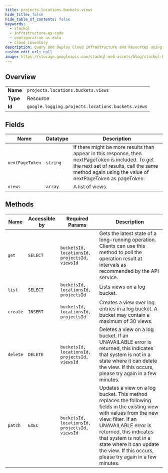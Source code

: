```yaml
---
title: projects.locations.buckets.views
hide_title: false
hide_table_of_contents: false
keywords:
  - stackql
  - infrastructure-as-code
  - configuration-as-data
  - cloud inventory
description: Query and Deploy Cloud Infrastructure and Resources using SQL
custom_edit_url: null
image: https://storage.googleapis.com/stackql-web-assets/blog/stackql-blog-post-featured-image.png
---
```

  
    

## Overview
<table><tbody>
<tr><td><b>Name</b></td><td><code>projects.locations.buckets.views</code></td></tr>
<tr><td><b>Type</b></td><td>Resource</td></tr>
<tr><td><b>Id</b></td><td><code>google.logging.projects.locations.buckets.views</code></td></tr>
</tbody></table>

## Fields
| Name | Datatype | Description |
| ---- | -------- | ----------- |
| `nextPageToken` | `string` | If there might be more results than appear in this response, then nextPageToken is included. To get the next set of results, call the same method again using the value of nextPageToken as pageToken. |
| `views` | `array` | A list of views. |
## Methods
| Name | Accessible by | Required Params | Description |
| ---- | ------------- | --------------- | ----------- |
| `get` | `SELECT` | `bucketsId, locationsId, projectsId, viewsId` | Gets the latest state of a long-running operation. Clients can use this method to poll the operation result at intervals as recommended by the API service. |
| `list` | `SELECT` | `bucketsId, locationsId, projectsId` | Lists views on a log bucket. |
| `create` | `INSERT` | `bucketsId, locationsId, projectsId` | Creates a view over log entries in a log bucket. A bucket may contain a maximum of 30 views. |
| `delete` | `DELETE` | `bucketsId, locationsId, projectsId, viewsId` | Deletes a view on a log bucket. If an UNAVAILABLE error is returned, this indicates that system is not in a state where it can delete the view. If this occurs, please try again in a few minutes. |
| `patch` | `EXEC` | `bucketsId, locationsId, projectsId, viewsId` | Updates a view on a log bucket. This method replaces the following fields in the existing view with values from the new view: filter. If an UNAVAILABLE error is returned, this indicates that system is not in a state where it can update the view. If this occurs, please try again in a few minutes. |
